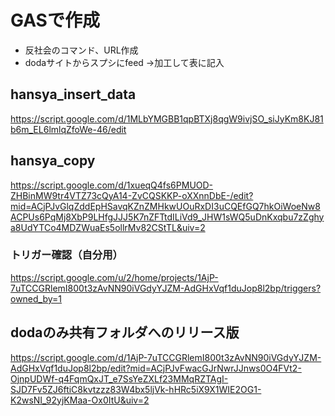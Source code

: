 # GASで作成
* 反社会のコマンド、URL作成
* dodaサイトからスプシにfeed ->加工して表に記入

## hansya_insert_data
https://script.google.com/d/1MLbYMGBB1qpBTXj8qgW9ivjSO_siJyKm8KJ81b6m_EL6lmlqZfoWe-46/edit


## hansya_copy
https://script.google.com/d/1xueqQ4fs6PMUOD-ZHBinMW9tr4VTZ73cQyA14-ZvCQSKKP-oXXnnDbE-/edit?mid=ACjPJvGlqZddEpHSavqKZnZMHkwUOuRxDI3uCQEfGQ7hkOiWoeNw8ACPUs6PqMj8XbP9LHfgJJJ5K7nZFTtdILiVd9_JHW1sWQ5uDnKxqbu7zZghya8UdYTCo4MDZWuaEs5ollrMv82CStTL&uiv=2

### トリガー確認（自分用）
https://script.google.com/u/2/home/projects/1AjP-7uTCCGRlemI800t3zAvNN90iVGdyYJZM-AdGHxVqf1duJop8l2bp/triggers?owned_by=1


## dodaのみ共有フォルダへのリリース版
https://script.google.com/d/1AjP-7uTCCGRlemI800t3zAvNN90iVGdyYJZM-AdGHxVqf1duJop8l2bp/edit?mid=ACjPJvFwacGJrNwrJJnws0O4FVt2-OjnpUDWf-q4FqmQxJT_e7SsYeZXLf23MMqRZTAgI-SJD7Fv5ZJ6ftiC8kvtzzz83W4bx5ljVk-hHRc5iX9X1WIE2OG1-K2wsNI_92yjKMaa-Ox0ItU&uiv=2
